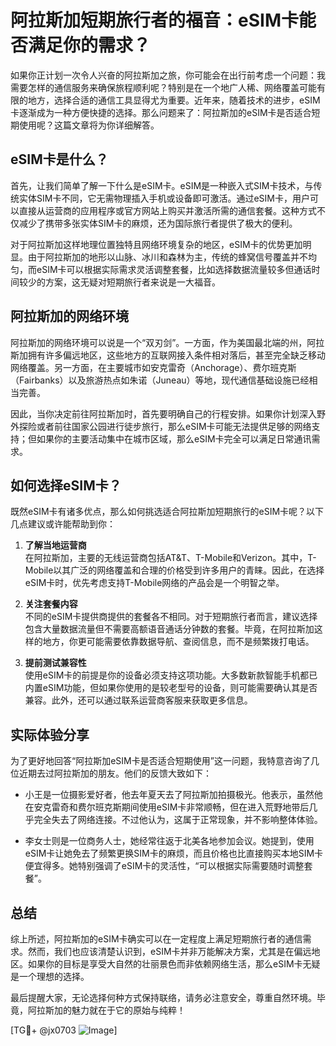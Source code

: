 # 阿拉斯加短期旅行者的福音：eSIM卡能否满足你的需求？

如果你正计划一次令人兴奋的阿拉斯加之旅，你可能会在出行前考虑一个问题：我需要怎样的通信服务来确保旅程顺利呢？特别是在一个地广人稀、网络覆盖可能有限的地方，选择合适的通信工具显得尤为重要。近年来，随着技术的进步，eSIM卡逐渐成为一种方便快捷的选择。那么问题来了：阿拉斯加的eSIM卡是否适合短期使用呢？这篇文章将为你详细解答。

## eSIM卡是什么？

首先，让我们简单了解一下什么是eSIM卡。eSIM是一种嵌入式SIM卡技术，与传统实体SIM卡不同，它无需物理插入手机或设备即可激活。通过eSIM卡，用户可以直接从运营商的应用程序或官方网站上购买并激活所需的通信套餐。这种方式不仅减少了携带多张实体SIM卡的麻烦，还为国际旅行者提供了极大的便利。

对于阿拉斯加这样地理位置独特且网络环境复杂的地区，eSIM卡的优势更加明显。由于阿拉斯加的地形以山脉、冰川和森林为主，传统的蜂窝信号覆盖并不均匀，而eSIM卡可以根据实际需求灵活调整套餐，比如选择数据流量较多但通话时间较少的方案，这无疑对短期旅行者来说是一大福音。

## 阿拉斯加的网络环境

阿拉斯加的网络环境可以说是一个“双刃剑”。一方面，作为美国最北端的州，阿拉斯加拥有许多偏远地区，这些地方的互联网接入条件相对落后，甚至完全缺乏移动网络覆盖。另一方面，在主要城市如安克雷奇（Anchorage）、费尔班克斯（Fairbanks）以及旅游热点如朱诺（Juneau）等地，现代通信基础设施已经相当完善。

因此，当你决定前往阿拉斯加时，首先要明确自己的行程安排。如果你计划深入野外探险或者前往国家公园进行徒步旅行，那么eSIM卡可能无法提供足够的网络支持；但如果你的主要活动集中在城市区域，那么eSIM卡完全可以满足日常通讯需求。

## 如何选择eSIM卡？

既然eSIM卡有诸多优点，那么如何挑选适合阿拉斯加短期旅行的eSIM卡呢？以下几点建议或许能帮助到你：

1. **了解当地运营商**  
   在阿拉斯加，主要的无线运营商包括AT&T、T-Mobile和Verizon。其中，T-Mobile以其广泛的网络覆盖和合理的价格受到许多用户的青睐。因此，在选择eSIM卡时，优先考虑支持T-Mobile网络的产品会是一个明智之举。

2. **关注套餐内容**  
   不同的eSIM卡提供商提供的套餐各不相同。对于短期旅行者而言，建议选择包含大量数据流量但不需要高额语音通话分钟数的套餐。毕竟，在阿拉斯加这样的地方，你更可能需要依靠数据导航、查阅信息，而不是频繁拨打电话。

3. **提前测试兼容性**  
   使用eSIM卡的前提是你的设备必须支持这项功能。大多数新款智能手机都已内置eSIM功能，但如果你使用的是较老型号的设备，则可能需要确认其是否兼容。此外，还可以通过联系运营商客服来获取更多信息。

## 实际体验分享

为了更好地回答“阿拉斯加eSIM卡是否适合短期使用”这一问题，我特意咨询了几位近期去过阿拉斯加的朋友。他们的反馈大致如下：

- 小王是一位摄影爱好者，他去年夏天去了阿拉斯加拍摄极光。他表示，虽然他在安克雷奇和费尔班克斯期间使用eSIM卡非常顺畅，但在进入荒野地带后几乎完全失去了网络连接。不过他认为，这属于正常现象，并不影响整体体验。
  
- 李女士则是一位商务人士，她经常往返于北美各地参加会议。她提到，使用eSIM卡让她免去了频繁更换SIM卡的麻烦，而且价格也比直接购买本地SIM卡便宜得多。她特别强调了eSIM卡的灵活性，“可以根据实际需要随时调整套餐”。

## 总结

综上所述，阿拉斯加的eSIM卡确实可以在一定程度上满足短期旅行者的通信需求。然而，我们也应该清楚认识到，eSIM卡并非万能解决方案，尤其是在偏远地区。如果你的目标是享受大自然的壮丽景色而非依赖网络生活，那么eSIM卡无疑是一个理想的选择。

最后提醒大家，无论选择何种方式保持联络，请务必注意安全，尊重自然环境。毕竟，阿拉斯加的魅力就在于它的原始与纯粹！

[TG💪+ @jx0703 ![Image](https://github.com/user-attachments/assets/dbca1d08-cadb-493c-b0ec-ad6f7a83f270)]